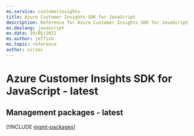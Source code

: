 ```yaml
---
ms.service: customerinsights
title: Azure Customer Insights SDK for JavaScript
description: Reference for Azure Customer Insights SDK for JavaScript
ms.devlang: javascript
ms.data: 10/05/2022
ms.author: jeffish
ms.topic: reference
author: xirzec
---
```

# Azure Customer Insights SDK for JavaScript - latest

## Management packages - latest
[!INCLUDE [mgmt-packages](customer-insights-mgmt-index.md)]
